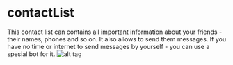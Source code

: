 # contactList
This contact list can contains all important information about your friends - their names, phones and so on. It also allows to send them messages.
If you have no time or internet to send messages by yourself - you can use a spesial bot for it.
![alt tag](D:\ProJECT\src\main\webapp\resources\img\LiveScreenshot.png)
